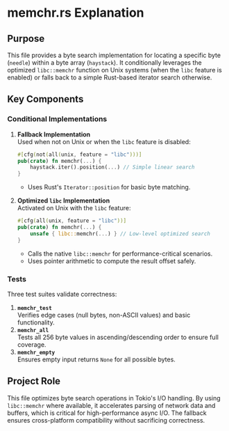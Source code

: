 # memchr.rs Explanation

## Purpose
This file provides a byte search implementation for locating a specific byte (`needle`) within a byte array (`haystack`). It conditionally leverages the optimized `libc::memchr` function on Unix systems (when the `libc` feature is enabled) or falls back to a simple Rust-based iterator search otherwise.

## Key Components

### Conditional Implementations
1. **Fallback Implementation**  
   Used when not on Unix or when the `libc` feature is disabled:
   ```rust
   #[cfg(not(all(unix, feature = "libc")))]
   pub(crate) fn memchr(...) {
       haystack.iter().position(...) // Simple linear search
   }
   ```
   - Uses Rust's `Iterator::position` for basic byte matching.

2. **Optimized `libc` Implementation**  
   Activated on Unix with the `libc` feature:
   ```rust
   #[cfg(all(unix, feature = "libc"))]
   pub(crate) fn memchr(...) {
       unsafe { libc::memchr(...) } // Low-level optimized search
   }
   ```
   - Calls the native `libc::memchr` for performance-critical scenarios.
   - Uses pointer arithmetic to compute the result offset safely.

### Tests
Three test suites validate correctness:
1. **`memchr_test`**  
   Verifies edge cases (null bytes, non-ASCII values) and basic functionality.
2. **`memchr_all`**  
   Tests all 256 byte values in ascending/descending order to ensure full coverage.
3. **`memchr_empty`**  
   Ensures empty input returns `None` for all possible bytes.

## Project Role
This file optimizes byte search operations in Tokio's I/O handling. By using `libc::memchr` where available, it accelerates parsing of network data and buffers, which is critical for high-performance async I/O. The fallback ensures cross-platform compatibility without sacrificing correctness.
